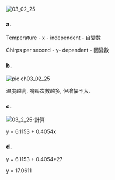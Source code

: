 
![03_02_25](https://github.com/user-attachments/assets/7b160300-da15-433c-9215-ff95b9b0e38b)

### a.

Temperature - x - independent - 自變數

Chirps per second - y- dependent -	因變數

### b.

![pic ch03_02_25](https://github.com/user-attachments/assets/b81e4144-dd88-4c2a-aa88-69715881e92a)

温度越高, 鳴叫次數越多, 但增幅不大.

### c.

![03_2_25-計算](https://github.com/user-attachments/assets/95bd73ea-d660-4752-9db9-8b84c0f10384)

y = 6.1153 + 0.4054x

### d.
y = 6.1153 + 0.4054*27

y = 17.0611
